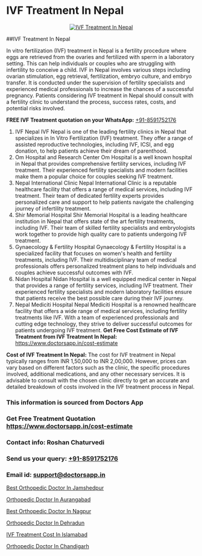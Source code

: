 # IVF Treatment In Nepal

<p align="center">
  <a href="https://doctorsapp.in/treatment/ivf-treatment">
    <img src="https://doctorsapp.co.in/uploads/treatment_image/ICSI.jpg" alt="IVF Treatment In Nepal">
  </a>
</p>
##IVF Treatment In Nepal

In vitro fertilization (IVF) treatment in Nepal is a fertility procedure where eggs are retrieved from the ovaries and fertilized with sperm in a laboratory setting. This can help individuals or couples who are struggling with infertility to conceive a child. IVF in Nepal involves various steps including ovarian stimulation, egg retrieval, fertilization, embryo culture, and embryo transfer. It is conducted under the supervision of fertility specialists and experienced medical professionals to increase the chances of a successful pregnancy. Patients considering IVF treatment in Nepal should consult with a fertility clinic to understand the process, success rates, costs, and potential risks involved.

**FREE IVF Treatment quotation on your WhatsApp:**  [+91-8591752176](https://api.whatsapp.com/send?phone=8591752176)

1) IVF Nepal   IVF Nepal is one of the leading fertility clinics in Nepal that specializes in In Vitro Fertilization (IVF) treatment. They offer a range of assisted reproductive technologies, including IVF, ICSI, and egg donation, to help patients achieve their dream of parenthood.
2) Om Hospital and Research Center   Om Hospital is a well known hospital in Nepal that provides comprehensive fertility services, including IVF treatment. Their experienced fertility specialists and modern facilities make them a popular choice for couples seeking IVF treatment.
3) Nepal International Clinic   Nepal International Clinic is a reputable healthcare facility that offers a range of medical services, including IVF treatment. Their team of dedicated fertility experts provides personalized care and support to help patients navigate the challenging journey of infertility treatment.
4) Shir Memorial Hospital   Shir Memorial Hospital is a leading healthcare institution in Nepal that offers state of the art fertility treatments, including IVF. Their team of skilled fertility specialists and embryologists work together to provide high quality care to patients undergoing IVF treatment.
5) Gynaecology & Fertility Hospital   Gynaecology & Fertility Hospital is a specialized facility that focuses on women's health and fertility treatments, including IVF. Their multidisciplinary team of medical professionals offers personalized treatment plans to help individuals and couples achieve successful outcomes with IVF.
6) Nidan Hospital   Nidan Hospital is a well equipped medical center in Nepal that provides a range of fertility services, including IVF treatment. Their experienced fertility specialists and modern laboratory facilities ensure that patients receive the best possible care during their IVF journey.
7) Nepal Mediciti Hospital   Nepal Mediciti Hospital is a renowned healthcare facility that offers a wide range of medical services, including fertility treatments like IVF. With a team of experienced professionals and cutting edge technology, they strive to deliver successful outcomes for patients undergoing IVF treatment.
**Get Free Cost Estimate of IVF Treatment from IVF Treatment In Nepal:** https://www.doctorsapp.in/cost-estimate

**Cost of IVF Treatment In Nepal:**
The cost for IVF treatment in Nepal typically ranges from INR 1,50,000 to INR 2,00,000. However, prices can vary based on different factors such as the clinic, the specific procedures involved, additional medications, and any other necessary services. It is advisable to consult with the chosen clinic directly to get an accurate and detailed breakdown of costs involved in the IVF treatment process in Nepal.

### This information is sourced from Doctors App 
### Get Free Treatment Quotation https://www.doctorsapp.in/cost-estimate
### Contact info: Roshan Chaturvedi 
### Send us your query: [+91-8591752176](https://api.whatsapp.com/send?phone=8591752176) 
### Email id: support@doctorsapp.in

[Best Orthopedic Doctor In Jamshedpur](https://www.linkedin.com/pulse/best-orthopedic-doctor-jamshedpur-doctorsapp-chittagong-p10re?trackingId=5WZ7tEx9f0iVijXntCTaUw%3D%3D&lipi=urn%3Ali%3Apage%3Ad_flagship3_company_admin%3BUjs5mcUZR9ewYOKOFkpg2w%3D%3D)

[Orthopedic Doctor In Aurangabad](https://www.linkedin.com/pulse/orthopedic-doctor-aurangabad-doctorsapp-united-arab-emirates-ogzoe?trackingId=VKzsltkaQJKNkr0%2BA%2FEKnw%3D%3D&lipi=urn%3Ali%3Apage%3Ad_flagship3_company_admin%3BSXrbBuk4SwWZ8nIcZ2zSvw%3D%3D)

[Best Orthopedic Doctor In Nagpur](https://medium.com/@vimalrana22/best-orthopedic-doctor-in-nagpur-828a7e80d2f9)

[Orthopedic Doctor In Dehradun](https://medium.com/@vimalrana22/orthopedic-doctor-in-dehradun-a6c0bcc6ead0)

[IVF Treatment Cost In Islamabad](https://doctors-apps.github.io/doctorsapp/ivf-treatment-cost-in-islamabad)

[Orthopedic Doctor In Chandigarh](https://doctors-apps.github.io/doctorsapp/orthopedic-doctor-in-chandigarh)

